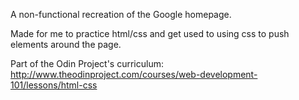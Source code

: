 A non-functional recreation of the Google homepage.

Made for me to practice html/css and get used to using css to push elements around the page.

Part of the Odin Project's curriculum: http://www.theodinproject.com/courses/web-development-101/lessons/html-css